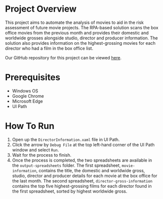 # Project Overview

This project aims to automate the analysis of movies to aid in the risk assessment of future movie projects. The RPA-based solution scans the box office movies from the previous month and provides their domestic and worldwide grosses alongside studio, director and producer information. The solution also provides information on the highest-grossing movies for each director who had a film in the box office list.

Our GitHub repository for this project can be viewed [here](https://github.com/INFOSYS300/rpa-solution).

# Prerequisites

- Windows OS
- Google Chrome
- Microsoft Edge
- UI Path

# How To Run

1. Open up the `DirectorInformation.xaml` file in UI Path.
2. Click the arrow by `Debug File` at the top left-hand corner of the UI Path window and select `Run`.
3. Wait for the process to finish.
4. Once the process is completed, the two spreadsheets are available in the `output-spreadsheets` folder. The first spreadsheet, `movie-information`, contains the title, the domestic and worldwide gross, studio, director and producer details for each movie at the box office for the last month. The second spreadsheet, `director-gross-information` contains the top five highest-grossing films for each director found in the first spreadsheet, sorted by highest worldwide gross.
